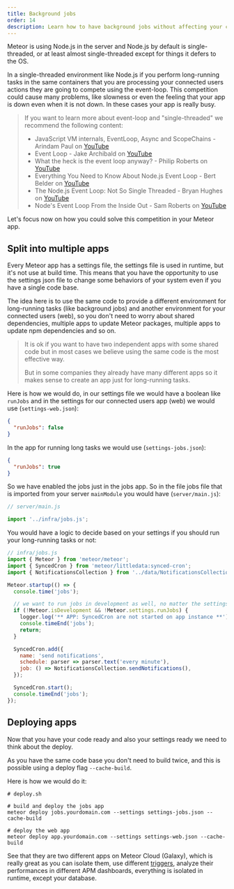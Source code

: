 ```yaml
---
title: Background jobs
order: 14
description: Learn how to have background jobs without affecting your connected users
---
```


Meteor is using Node.js in the server and Node.js by default is single-threaded, or at least almost single-threaded except for things it defers to the OS.

In a single-threaded environment like Node.js if you perform long-running tasks in the same containers that you are processing your connected users actions they are going to compete using the event-loop. This competition could cause many problems, like slowness or even the feeling that your app is down even when it is not down. In these cases your app is really busy.

> If you want to learn more about event-loop and "single-threaded" we recommend the following content:
> - JavaScript VM internals, EventLoop, Async and ScopeChains - Arindam Paul on [YouTube](https://www.youtube.com/watch?v=QyUFheng6J0)
> - Event Loop - Jake Archibald on [YouTube](https://www.youtube.com/watch?v=cCOL7MC4Pl0)
> - What the heck is the event loop anyway? - Philip Roberts on [YouTube](https://www.youtube.com/watch?v=8aGhZQkoFbQ)
> - Everything You Need to Know About Node.js Event Loop - Bert Belder on [YouTube](https://www.youtube.com/watch?v=PNa9OMajw9w)
> - The Node.js Event Loop: Not So Single Threaded - Bryan Hughes on [YouTube](https://www.youtube.com/watch?v=zphcsoSJMvM)
> - Node's Event Loop From the Inside Out - Sam Roberts on [YouTube](https://www.youtube.com/watch?v=P9csgxBgaZ8)

Let's focus now on how you could solve this competition in your Meteor app.

<h2 id="split">Split into multiple apps</h2>

Every Meteor app has a settings file, the settings file is used in runtime, but it's not use at build time. This means that you have the opportunity to use the settings json file to change some behaviors of your system even if you have a single code base.

The idea here is to use the same code to provide a different environment for long-running tasks (like background jobs) and another environment for your connected users (web), so you don't need to worry about shared dependencies, multiple apps to update Meteor packages, multiple apps to update npm dependencies and so on. 

> It is ok if you want to have two independent apps with some shared code but in most cases we believe using the same code is the most effective way.
> 
> But in some companies they already have many different apps so it makes sense to create an app just for long-running tasks.

Here is how we would do, in our settings file we would have a boolean like `runJobs` and in the settings for our connected users app (web) we would use (`settings-web.json`):
```json
{
  "runJobs": false
}
```
In the app for running long tasks we would use (`settings-jobs.json`):
```json
{
  "runJobs": true
}
```

So we have enabled the jobs just in the jobs app. So in the file jobs file that is imported from your server `mainModule` you would have (`server/main.js`):

```js
// server/main.js

import '../infra/jobs.js';
```

You would have a logic to decide based on your settings if you should run your long-running tasks or not:
```js
// infra/jobs.js
import { Meteor } from 'meteor/meteor';
import { SyncedCron } from 'meteor/littledata:synced-cron';
import { NotificationsCollection } from '../data/NotificationsCollection';

Meteor.startup(() => {
  console.time('jobs');

  // we want to run jobs in development as well, no matter the settings
  if (!Meteor.isDevelopment && !Meteor.settings.runJobs) {
    logger.log('** APP: SyncedCron are not started on app instance **');
    console.timeEnd('jobs');
    return;
  }

  SyncedCron.add({
    name: 'send notifications',
    schedule: parser => parser.text('every minute'),
    job: () => NotificationsCollection.sendNotifications(),
  });

  SyncedCron.start();
  console.timeEnd('jobs');
});
```

<h2 id="deploying">Deploying apps</h2>

Now that you have your code ready and also your settings ready we need to think about the deploy.

As you have the same code base you don't need to build twice, and this is possible using a deploy flag `--cache-build`.

Here is how we would do it:
```shell
# deploy.sh

# build and deploy the jobs app
meteor deploy jobs.yourdomain.com --settings settings-jobs.json --cache-build

# deploy the web app
meteor deploy app.yourdomain.com --settings settings-web.json --cache-build
```

See that they are two different apps on Meteor Cloud (Galaxy), which is really great as you can isolate them, use different [triggers](./triggers.html), analyze their performances in different APM dashboards, everything is isolated in runtime, except your database.
